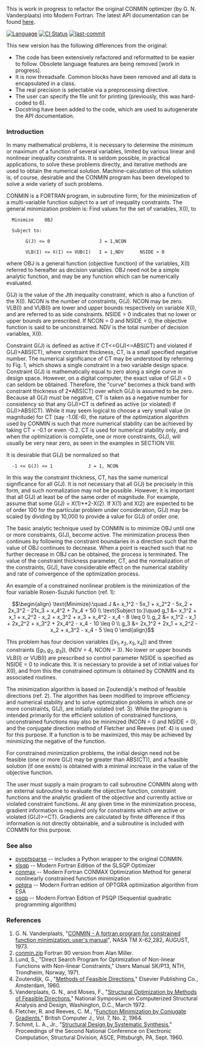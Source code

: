 This is work in progress to refactor the original CONMIN optimizer (by G. N. Vanderplaats) into Modern Fortran. The latest API documentation can be found [here](https://jacobwilliams.github.io/conmin/index.html).

[![Language](https://img.shields.io/badge/-Fortran-734f96?logo=fortran&logoColor=white)](https://github.com/topics/fortran)
[![CI Status](https://github.com/jacobwilliams/conmin/actions/workflows/CI.yml/badge.svg)](https://github.com/jacobwilliams/conmin/actions)
[![last-commit](https://img.shields.io/github/last-commit/jacobwilliams/conmin)](https://github.com/jacobwilliams/conmin/commits/master)

This new version has the following differences from the original:
* The code has been extensively refactored and reformatted to be easier to follow. Obsolete language features are being removed [work in progress].
* It is now threadsafe. Common blocks have been removed and all data is encapsulated in a class.
* The real precision is selectable via a preprocessing directive.
* The user can specify the file unit for printing (previously, this was hard-coded to 6).
* Docstring have been added to the code, which are used to autogenerate the API documentation.

### Introduction

In many mathematical problems, it is necessary to determine the minimum or maximum of a function of several variables, limited by various linear and nonlinear inequality constraints. It is seldom possible, in practical applications, to solve these problems directly, and iterative methods are used to obtain the numerical solution. Machine-calculation of this solution is, of course, desirable and the CONMIN program has been developed to solve a wide variety of such problems.

CONMIN is a FORTRAN program, in subroutine form, for the minimization of a multi-variable function subject to a set of inequality constraints. The general minimization problem is: Find values for the set of variables, X(I), to

```
  Minimize    OBJ

  Subject to:

       G(J) <= 0                  J = 1,NCON

       VLB(I) <= X(I) <= VUB(I)   I = 1,NDV      NSIDE > 0
```

where OBJ is a general function (objective function) of the variables, X(I) referred to hereafter as decision variables. OBJ need not be a simple analytic function, and may be any function which can be numerically evaluated.

G(J) is the value of the Jth inequality constraint, which is also a function of the X(I). NCON is the number of constraints, G(J). NCON may be zero. VLB(I) and VUB(I) are lower and upper bounds respectively on variable X(I), and are referred to as side constraints. NSIDE = 0 indicates that no lower or upper bounds are prescribed. If NCON = 0 and NSIDE = 0, the objective function is said to be unconstrained. NDV is the total number of decision variables, X(I).

Constraint G(J) is defined as active if CT<=G(J)<=ABS(CT) and violated if G(J)>ABS(CT), where constraint thickness, CT, is a small specified negative number. The numerical significance of CT may be understood by referring to Fig. 1, which shows a single constraint in a two variable design space. Constraint G(J) is mathematically equal to zero along a single curve in design space. However, on a digital computer, the exact value of G(J) = 0 can seldom be obtained. Therefore, the "curve" becomes a thick band with constraint thickness of 2*ABS(CT) over which G(J) is assumed to be zero. Because all G(J) must be negative, CT is taken as a negative number for consistency so that any G(J)>CT is defined as active (or violated) if G(J)>ABS(CT). While it may seem logical to choose a very small value (in magnitude) for CT (say -1.0E-6), the nature of the optimization algorithm used by CONMIN is such that more numerical stability can be achieved by taking CT = -0.1 or even -0.2. CT is used for numerical stability only, and when the optimization is complete, one or more constraints, G(J), will usually be very near zero, as seen in the examples in SECTION VIII.

It is desirable that G(J) be normalized so that
```
  -1 <= G(J) <= 1             J = 1, NCON
```

In this way the constraint thickness, CT, has the same numerical significance for all G(J). It is not necessary that all G(J) be precisely in this form, and such normalization may not be possible. However, it is important that all G(J) at least be of the same order of magnitude. For example, assume that some G(J) = X(1)**2-X(2). If X(1) and X(2) are expected to be of order 100 for the particular problem under consideration, G(J) may be scaled by dividing by 10,000 to provide a value for G(J) of order one.

The basic analytic technique used by CONMIN is to minimize OBJ until one or more constraints, G(J), become active. The minimization process then continues by following the constraint boundaries in a direction such that the value of OBJ continues to decrease. When a point is reached such that no further decrease in OBJ can be obtained, the process is terminated. The value of the constraint thickness parameter, CT, and the normalization of the constraints, G(J), have considerable effect on the numerical stability and rate of convergence of the optimization process.

An example of a constrained nonlinear problem is the minimization of the four variable Rosen-Suzuki function (ref. 1):

```math
\begin{align}
\text{Minimize}:\quad
J &=  x_1^2 - 5x_1 + x_2^2 - 5x_2 + 2x_3^2 - 21x_3 + x_4^2 + 7x_4 + 50 \\
\text{Subject to:}\quad
g_1 &= x_1^2 + x_1 + x_2^2 - x_2 + x_3^2 + x_3 + x_4^2 - x_4 - 8 \leq 0 \\
g_2 &= x_1^2 - x_1 + 2x_2^2 + x_3^2 + 2x_4^2 - x_4 - 10 \leq 0 \\
g_3 &= 2x_1^2 + 2x_1 + x_2^2 - x_2 + x_3^2 - x_4 - 5 \leq 0
\end{align}
```


This problem has four decision variables ($[x_1, x_2, x_3, x_4]$) and three constraints ($[g_1, g_2, g_3]$), (NDV = 4, NCON = 3). No lower or upper bounds VLB(I) or VUB(I) are prescribed so control parameter NSIDE is specified as NSIDE = 0 to indicate this. It is necessary to provide a set of initial values for X(I), and from this the constrained optimum is obtained by CONMIN and its associated routines.

The minimization algorithm is based on Zoutendijk's method of feasible directions (ref. 2). The algorithm has been modified to improve efficiency and numerical stability and to solve optimization problems in which one or more constraints, G(J), are initially violated (ref. 3). While the program is intended primarily for the efficient solution of constrained functions, unconstrained functions may also be minimized (NCON = 0 and NSIDE = 0), and the conjugate direction method of Fletcher and Reeves (ref. 4) is used for this purpose. If a function is to be maximized, this may be achieved by minimizing the negative of the function.

For constrained minimization problems, the initial design need not be feasible (one or more G(J) may be greater than ABS(CT)), and a feasible solution (if one exists) is obtained with a minimal increase in the value of the objective function.

The user must supply a main program to call subroutine CONMIN along with an external subroutine to evaluate the objective function, constraint functions and the analytic gradient of the objective and currently active or violated constraint functions. At any given time in the minimization process, gradient information is required only for constraints which are active or violated (G(J)>=CT). Gradients are calculated by finite difference if this information is not directly obtainable, and a subroutine is included with CONMIN for this purpose.

### See also
 * [pyoptsparse](https://github.com/mdolab/pyoptsparse) -- includes a Python wrapper to the original CONMIN.
 * [slsqp](https://github.com/jacobwilliams/slsqp) -- Modern Fortran Edition of the SLSQP Optimizer
 * [conmax](https://github.com/jacobwilliams/conmax) -- Modern Fortran CONMAX Optimization Method for general nonlinearly constrained function minimization
 * [optgra](https://github.com/jacobwilliams/optgra) -- Modern Fortran edition of OPTGRA optimization algorithm from ESA
* [psqp](https://github.com/jacobwilliams/psqp)  -- Modern Fortran Edition of PSQP (Sequential quadratic programming algorithm)

### References

 1. G. N. Vanderplaats, "[CONMIN - A fortran program for constrained function minimization: user's manual](https://ntrs.nasa.gov/citations/19730017892)", NASA TM X-62,282, AUGUST, 1973.
 2. [conmin.zip](https://jblevins.org/mirror/amiller/conmin.zip) Fortran 90 version from Alan Miller.
 3. Lund, S., "Direct Search Program for Optimization of Non-linear
    Functions with Non-linear Constraints," Users Manual SK/P13, NTH,
    Trondheim, Norway, 1971.
 4. Zoutendijk, G., "[Methods of Feasible Directions](https://ir.cwi.nl/pub/32064/32064D.pdf)," Elsevier Publishing
    Co., Amsterdam, 1960.
 5. Vanderplaats, G. N., and Moses, F., "[Structural Optimization by
    Methods of Feasible Directions](https://www.sciencedirect.com/science/article/abs/pii/0045794973900552)," National Symposium on Computerized Structural Analysis and Design, Washington, D.C., March 1972.
 6. Fletcher, R. and Reeves, C. M., "[Function Minimization by Conjugate
    Gradients](https://academic.oup.com/comjnl/article-abstract/7/2/149/335311?redirectedFrom=fulltext&login=false)," British Computer J., Vol. 7, No. 2, 1964.
 7. Schmit, L. A., Jr., "[Structural Design by Systematic Synthesis](https://www.vrand.com/resources/publications/archive/structural-design-by-systematic-synthesis/),"
    Proceedings of the Second National Conference on Electronic Computation,
    Structural Division, ASCE, Pittsburgh, PA, Sept. 1960.

